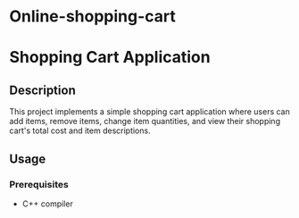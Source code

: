 # Online-shopping-cart

# Shopping Cart Application

## Description

This project implements a simple shopping cart application where users can add items, remove items, change item quantities, and view their shopping cart's total cost and item descriptions.

## Usage

### Prerequisites

- C++ compiler

